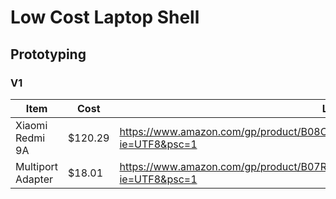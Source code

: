 # Low Cost Laptop Shell

## Prototyping

### V1
| Item                              | Cost          | Link                                                                                          |
|-----------------------------------|---------------|-----------------------------------------------------------------------------------------------|
| Xiaomi Redmi 9A                   | $120.29       | https://www.amazon.com/gp/product/B08CH5JY5D/ref=ppx_yo_dt_b_asin_title_o00_s00?ie=UTF8&psc=1 |
| Multiport Adapter                 | $18.01        | https://www.amazon.com/gp/product/B07R7PD8TR/ref=ppx_yo_dt_b_asin_title_o00_s00?ie=UTF8&psc=1 |
